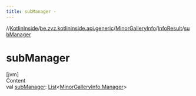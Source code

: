 ```yaml
---
title: subManager -
---
```

//[KotlinInside](../../../index.md)/[be.zvz.kotlininside.api.generic](../../index.md)/[MinorGalleryInfo](../index.md)/[InfoResult](index.md)/[subManager](sub-manager.md)



# subManager  
[jvm]  
Content  
val [subManager](sub-manager.md): [List](https://kotlinlang.org/api/latest/jvm/stdlib/kotlin.collections/-list/index.html)<[MinorGalleryInfo.Manager](../-manager/index.md)>  



